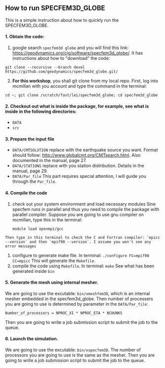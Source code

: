 ## How to run SPECFEM3D_GLOBE
This is a simple instruction about how to quickly run the SPECFEM3D_GLOBE.

#### 1. Obtain the code:

1. google search `specfem3d globe` and you will find this link: https://geodynamics.org/cig/software/specfem3d_globe/. It has instructions about how to "download" the code:
  ```
  git clone --recursive --branch devel https://github.com/geodynamics/specfem3d_globe.git/
  ```

2. **For this workshop**, you shall git clone from my local repo. First, log into mcmillan with you account and type the command in the terminal:
  ```
  cd ~; git clone /scratch/fast/lei/specfem3d_globe; cd specfem3d_globe
  ```

#### 2. Checkout out what is inside the package, for example, see what is inside in the following directories:
  * `DATA`
  * `src`

#### 3. Prepare the input file
  * `DATA/CMTSOLUTION`
    replace with the earthquake source you want. Format should follow: http://www.globalcmt.org/CMTsearch.html. Also documented in the manual, page 27.
  * `DATA/STATIONS`
    replace with you station distribution. Details in the manual, page 29. 
  * `DATA/Par_file`
    This part requires special attention, I will guide you through the `Par_file`.

#### 4. Compile the code
  1. check out your system environment and load necessary modules
    Sine specfem runs in parallel and thus you need to compile the package with parallel compiler. Suppose you are going to use gnu compiler on mcmillan, type this in the terminal:
      ```
      module load openmpi/gcc
      ```
    Then type in this terminal to check the C and Fortran compiler: `mpicc --version` and then `mpif90 --version`. I assume you won't see any error messages
  1. configure to generate make file. In terminal:
    ```
    ./configure FC=mpif90 CC=mpicc
    ```
    This will generate the `Makefile`.
  2. compile the code using `Makefile`. In terminal:
    ```
    make
    ```
  See what has been generated inside `bin`

#### 5. Generate the mesh using internal mesher.
We are going to use the excutable: `bin/xmeshfem3D`, which is an internal mesher embedded in the specfem3d_globe. Then number of processers you are going to use is determined by parameter in the `DATA/Par_file`:
  ```
  Number_of_processors = NPROC_XI * NPROC_ETA * NCHUNKS
  ```

Then you are going to write a job submission script to submit the job to the queue.

#### 6. Launch the simulation.
We are going to use the excutable: `bin/xspecfem3D`. The number of processors you are going to use is the same as the mesher. Then you are going to write a job submission script to submit the job to the queue.
